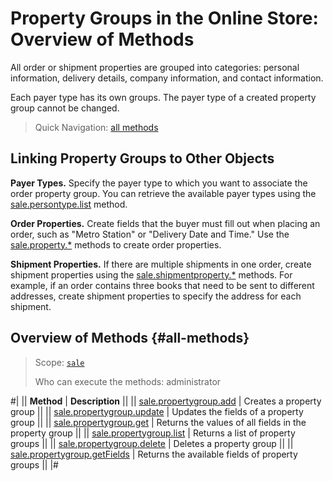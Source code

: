 # Property Groups in the Online Store: Overview of Methods

All order or shipment properties are grouped into categories: personal information, delivery details, company information, and contact information.

Each payer type has its own groups. The payer type of a created property group cannot be changed.

> Quick Navigation: [all methods](#all-methods)

## Linking Property Groups to Other Objects

**Payer Types.** Specify the payer type to which you want to associate the order property group. You can retrieve the available payer types using the [sale.persontype.list](../person-type/sale-person-type-list.md) method.

**Order Properties.** Create fields that the buyer must fill out when placing an order, such as "Metro Station" or "Delivery Date and Time." Use the [sale.property.*](../property/index.md) methods to create order properties.

**Shipment Properties.** If there are multiple shipments in one order, create shipment properties using the [sale.shipmentproperty.*](../shipment-property/index.md) methods. For example, if an order contains three books that need to be sent to different addresses, create shipment properties to specify the address for each shipment.

## Overview of Methods {#all-methods}

> Scope: [`sale`](../../scopes/permissions.md)
>
> Who can execute the methods: administrator

#| 
|| **Method** | **Description** ||
|| [sale.propertygroup.add](./sale-property-group-add.md) | Creates a property group ||
|| [sale.propertygroup.update](./sale-property-group-update.md) | Updates the fields of a property group ||
|| [sale.propertygroup.get](./sale-property-group-get.md) | Returns the values of all fields in the property group ||
|| [sale.propertygroup.list](./sale-property-group-list.md) | Returns a list of property groups ||
|| [sale.propertygroup.delete](./sale-property-group-delete.md) | Deletes a property group ||
|| [sale.propertygroup.getFields](./sale-property-group-get-fields.md) | Returns the available fields of property groups ||
|#